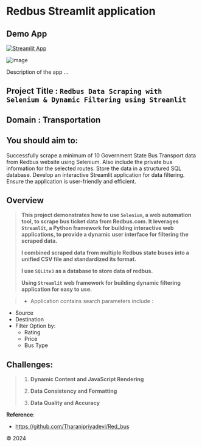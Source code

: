 # Redbus Streamlit application 

## Demo App

[![Streamlit App](https://static.streamlit.io/badges/streamlit_badge_black_white.svg)](https://redbus-app.streamlit.app/)

![image](https://github.com/user-attachments/assets/5ed1f227-0860-4a25-8ddd-02465ff8b4b5)


Description of the app ...
## Project Title :  `Redbus Data Scraping with Selenium & Dynamic Filtering using Streamlit`
## Domain : Transportation
## You should aim to:
Successfully scrape a minimum of 10 Government State Bus Transport data from Redbus website using Selenium. Also include the private bus information for the selected routes.
Store the data in a structured SQL database.
Develop an interactive Streamlit application for data filtering.
Ensure the application is user-friendly and efficient.



## Overview
> **This project demonstrates how to use `Selenium`, a web automation tool, to scrape bus ticket data from Redbus.com. It leverages `Streamlit`, a Python framework for building interactive web applications, to provide a dynamic user interface for filtering the scraped data.**
>
> **I combined scraped data from multiple Redbus state buses into a unified CSV file and standardized its format.**
> 
> **I use `SQLite3` as a database to store data of redbus.**
> 
> **Using `Streamlit` web framework for building dynamic filtering application for easy to use.**

> * Application contains search parameters include :
   - Source
   - Destination
   - Filter Option by:
      - Rating
      - Price
      - Bus Type
    
## Challenges:
> 1. **Dynamic Content and JavaScript Rendering**
>
> 2. **Data Consistency and Formatting**
>
> 3. **Data Quality and Accuracy**

    



**Reference**:
- https://github.com/Tharanipriyadevi/Red_bus

&copy; 2024
